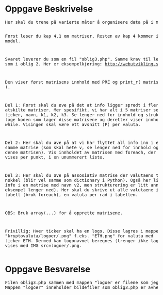 <h1>Oppgave Beskrivelse</h1>
<pre>
Her skal du trene på varierte måter å organisere data på i matriser, samt gjenta litt om gjentakelser og HTML.

Først leser du kap 4.1 om matriser.  Resten av kap 4 kommer i neste modul.

Svaret leverer du som en fil "oblig3.php".
Samme krav til leveransen som i oblig 2.
Her er eksempelkjøring:
http://webutvikling.stud.himolde.no/~kd/IBE102/kryptovaluta/oblig3.php

Den viser først matrisens innhold med PRE og print_r( matrisenavn ).

Del 1:  Først skal du øve på det at info ligger spredt i
flere atskilte matriser.
Mer spesifikt, vi har alt i 5 matriser som har navn ticker,
navn, k1, k2, k3. Se lenger ned for innhold og struktur.
Du må lage koden som lager disse matrisene og deretter
viser innholdet med while.
Visingen skal være ett avsnitt (P) per valuta.

Del 2: Her skal du øve på at vi har flyttet all info
inn i en og samme matrise (som skal hete v,
se lenger ned for innhold og struktur i denne matrisen).
Vis innholdet av matrisen med foreach,
der hver valuta vises per punkt,
i en unummerert liste.

Del 3: Her skal du øve på assosiativ matrise der valutaens
ticker er nøkkel (blir vel samme som dictionary i Python).
Også her ligger all info i en matrise med navn v2,
men strukturering er litt annerledes (se eksempel lenger ned).
Her skal du skrive ut alle valutaene i en HTML tabell (bruk foreach),
en valuta per rad i tabellen.

OBS: Bruk array(...) for å opprette matrisene.

Frivillig:  Hver ticker skal ha en logo.
Disse lagres i mappe "kryptovaluta/logoer/<ticker>.png"
f.eks. "ETH.png" for valuta med ticker ETH.
Dermed kan logonavnet beregnes (trenger ikke lagre det)
og vises med IMG src=logoer/<ticker>.png.
</pre>

<h1>Oppgave Besvarelse</h1>
<pre>
Filen oblig3.php sammen med mappen "logoer er filene som jeg leverer.
Mappen "logoer" inneholder bildefiler som oblig3.php er avhengig av.
</pre>
